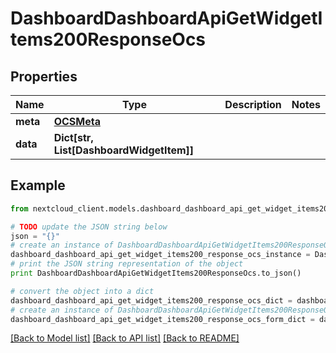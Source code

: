 # DashboardDashboardApiGetWidgetItems200ResponseOcs


## Properties
Name | Type | Description | Notes
------------ | ------------- | ------------- | -------------
**meta** | [**OCSMeta**](OCSMeta.md) |  | 
**data** | **Dict[str, List[DashboardWidgetItem]]** |  | 

## Example

```python
from nextcloud_client.models.dashboard_dashboard_api_get_widget_items200_response_ocs import DashboardDashboardApiGetWidgetItems200ResponseOcs

# TODO update the JSON string below
json = "{}"
# create an instance of DashboardDashboardApiGetWidgetItems200ResponseOcs from a JSON string
dashboard_dashboard_api_get_widget_items200_response_ocs_instance = DashboardDashboardApiGetWidgetItems200ResponseOcs.from_json(json)
# print the JSON string representation of the object
print DashboardDashboardApiGetWidgetItems200ResponseOcs.to_json()

# convert the object into a dict
dashboard_dashboard_api_get_widget_items200_response_ocs_dict = dashboard_dashboard_api_get_widget_items200_response_ocs_instance.to_dict()
# create an instance of DashboardDashboardApiGetWidgetItems200ResponseOcs from a dict
dashboard_dashboard_api_get_widget_items200_response_ocs_form_dict = dashboard_dashboard_api_get_widget_items200_response_ocs.from_dict(dashboard_dashboard_api_get_widget_items200_response_ocs_dict)
```
[[Back to Model list]](../README.md#documentation-for-models) [[Back to API list]](../README.md#documentation-for-api-endpoints) [[Back to README]](../README.md)


